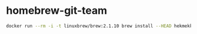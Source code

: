# homebrew-git-team

```bash
docker run --rm -i -t linuxbrew/brew:2.1.10 brew install --HEAD hekmekk/git-team/git-team
```
